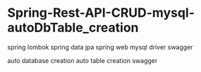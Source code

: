 # Spring-Rest-API-CRUD-mysql-autoDbTable_creation

spring
lombok
spring data jpa
spring web
mysql driver
swagger

auto database creation
auto table creation
swagger
